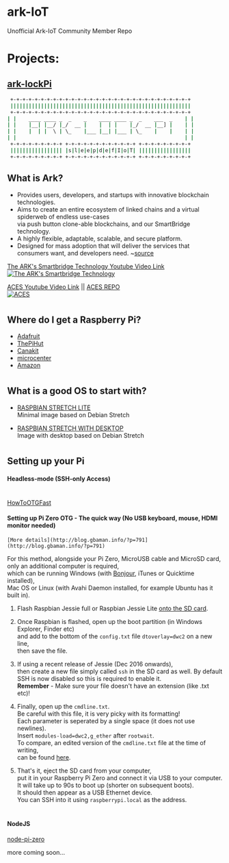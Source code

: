 # ark-IoT
Unofficial Ark-IoT Community Member Repo

# Projects:

## [ark-lockPi](https://github.com/sleepdefic1t/ark-IoT/tree/master/ark-lockPi)
```bash
 +-+-+-+-+-+-+-+-+-+-+-+-+-+-+-+-+-+-+-+-+-+-+-+-+-+-+-+-+-+
 |||||||||||||||||||||||||||||||||||||||||||||||||||||||||||
 +-+-+-+-+-+-+-+-+-+-+-+-+-+-+-+-+-+-+-+-+-+-+-+-+-+-+-+-+-+
| |    ____ ____ _  _    _    ____ ____ _  _    ___  _    | | 
| |    |__| |__/ |_/  __ |    |  | |    |_/  __ |__] |    | | 
| |    |  | |  \ | \_    |___ |__| |___ | \_    |    |    | | 
| |                                                       | | 
 +-+-+-+-+-+-+-+-+ +-+-+-+-+-+-+-+-+-+-+-+ +-+-+-+-+-+-+-+-+
 ||||||||||||||||| |s|l|e|e|p|d|e|f|I|o|T| |||||||||||||||||
 +-+-+-+-+-+-+-+-+ +-+-+-+-+-+-+-+-+-+-+-+ +-+-+-+-+-+-+-+-+
 ````


## What is Ark?

 - Provides users, developers, and startups with innovative blockchain technologies.  
 - Aims to create an entire ecosystem of linked chains and a virtual spiderweb of endless use-cases  
    via push button clone-able blockchains, and our SmartBridge technology.
 - A highly flexible, adaptable, scalable, and secure platform.
  - Designed for mass adoption that will deliver the services that consumers want, and developers need. ~[source](https://ark.io/)  
 
 
[The ARK's Smartbridge Technology Youtube Video Link](http://www.youtube.com/watch?v=Fb985Ac_gSY "The ARK's Smartbridge Technology")  
[![The ARK's Smartbridge Technology](http://img.youtube.com/vi/Fb985Ac_gSY/0.jpg)](http://www.youtube.com/watch?v=Fb985Ac_gSY "The ARK's Smartbridge Technology")  


[ACES Youtube Video Link](http://www.youtube.com/watch?v=qugC8sQFR40 "ACES") || [ACES REPO](https://github.com/bradyo/aces-app)  
[![ACES](http://img.youtube.com/vi/qugC8sQFR40/0.jpg)](http://www.youtube.com/watch?v=qugC8sQFR40 "ACES")  

#  

## Where do I get a Raspberry Pi?  
- [Adafruit](https://www.adafruit.com/raspberrypi)  
- [ThePiHut](https://thepihut.com/)  
- [Canakit](https://www.canakit.com/)  
- [microcenter](http://www.microcenter.com/brand/4294866729/raspberry-pi)  
- [Amazon](https://www.amazon.com/Raspberry-Pi/pages/5811495011)  


#  

## What is a good OS to start with?

- [RASPBIAN STRETCH LITE](https://www.raspberrypi.org/downloads/raspbian/)  
   Minimal image based on Debian Stretch

- [RASPBIAN STRETCH WITH DESKTOP](https://www.raspberrypi.org/downloads/raspbian/)  
   Image with desktop based on Debian Stretch


#  


## Setting up your Pi

#### Headless-mode (SSH-only Access)

#

[HowToOTGFast](https://gist.github.com/gbaman/975e2db164b3ca2b51ae11e45e8fd40a)  

#### Setting up Pi Zero OTG - The quick way (No USB keyboard, mouse, HDMI monitor needed)    
    [More details](http://blog.gbaman.info/?p=791](http://blog.gbaman.info/?p=791)     
    
 For this method, alongside your Pi Zero, 
    MicroUSB cable and MicroSD card,  
    only an additional computer is required,  
    which can be running Windows (with [Bonjour](https://support.apple.com/kb/DL999), iTunes or Quicktime installed),  
    Mac OS or Linux (with Avahi Daemon installed, for example Ubuntu has it built in).    

 1. Flash Raspbian Jessie full or Raspbian Jessie Lite [onto the SD card](https://www.raspberrypi.org/documentation/installation/installing-images/README.md).    
   
2. Once Raspbian is flashed, open up the boot partition (in Windows Explorer, Finder etc)   
    and add to the bottom of the ```config.txt``` file ```dtoverlay=dwc2``` on a new line,  
    then save the file.    
   
3. If using a recent release of Jessie (Dec 2016 onwards),  
    then create a new file simply called ```ssh``` in the SD card as well. 
    By default SSH is now disabled so this is required to enable it.  
    **Remember** - Make sure your file doesn't have an extension (like .txt etc)!    
   
4. Finally, open up the ```cmdline.txt```.  
    Be careful with this file, it is very picky with its formatting!  
    Each parameter is seperated by a single space (it does not use newlines).  
    Insert ```modules-load=dwc2,g_ether``` after ```rootwait```.  
    To compare, an edited version of the ```cmdline.txt``` file at the time of writing,  
    can be found [here](http://pastebin.com/WygSaptQ).    
   
5. That's it, eject the SD card from your computer,  
   put it in your Raspberry Pi Zero and connect it via USB to your computer.  
   It will take up to 90s to boot up (shorter on subsequent boots).  
   It should then appear as a USB Ethernet device.  
   You can SSH into it using ```raspberrypi.local``` as the address. 
   

#
#### NodeJS

[node-pi-zero](https://github.com/sdesalas/node-pi-zero)



more coming soon...
